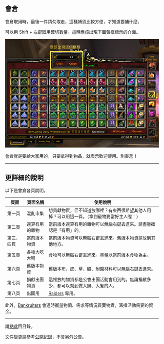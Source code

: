 ## 會倉

會倉取用時，最後一件請勿取走，這樣補貨比較方便，才知道要補什麼。

可以用 Shift + 左鍵取用確切數量。這時應該出現下圖黃框標示的介面。

![](img_guild_bank.png)

會倉就是要給大家用的，只要拿得到物品，就表示歡迎使用。別害羞！

---

## 更詳細的說明

以下是會倉各頁說明。

| **頁面**  | **頁面名稱**  | **使用說明**                                                                         |
| --------- | ------------- | ------------------------------------------------------------------------------------ |
| 第一頁     | 混亂市集      | 想貢獻物資，但不知道放哪裡？有東西很希望其他人用掉？可以用這一頁。（拿到寵物要當好主人喔！）  | 
| 第二頁     | 還算有用的雜物 | 當前版本還算有用的雜物可以無腦右鍵丟進來。請盡量確認是「有用」的。                         | 
| 第三、四頁 | 當前版本物資   | 當前版本物資可以無腦右鍵丟進來。舊版本物資請放到其他地方。                                | 
| 第五頁     | 各種大吃大喝   | 食物可以無腦右鍵丟進來。盡量以當前版本食物為主。                                         | 
| 第六頁     | 舊版本物資     | 舊版本布、皮、草、礦、附魔材料可以無腦右鍵丟進來。                                       | 
| 第七頁     | 捐獻出團物資   | 這裡放的物資都是公會出團活動會用到的。無論捐獻多少，都可以幫到做大鍋、大餐的人。            | 
| 第八頁     | 出團用        | [Raiders](ranks.html) 專用。                                                          | 

此外，[Bankruiters](ranks.html) 會適時衡量物價、需求等情況買賣物資，籌措活動需要的資金。

--- 

請[點此](index.html)回目錄。

文件變更請參考[公開紀錄](https://github.com/badbadweather/badbadweather.github.io/commits/master/bank.md)，不會另外公告。
